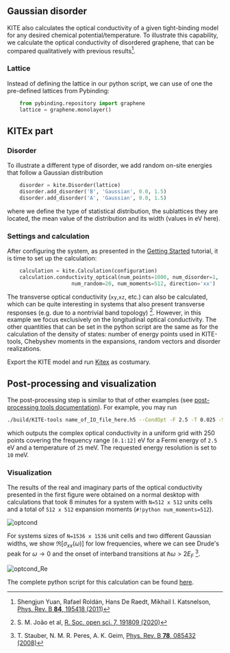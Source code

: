 ## Gaussian disorder
KITE also calculates the optical conductivity of a given tight-binding model for any desired chemical potential/temperature.
To illustrate this capability, we calculate the optical conductivity of disordered graphene, that can be compared qualitatively with previous results[^1].

### Lattice
Instead of defining the lattice in our python script, we can use of one the pre-defined lattices from Pybinding:

```python
    from pybinding.repository import graphene
    lattice = graphene.monolayer()
```

## KITEx part
### Disorder
To illustrate a different type of disorder, we add random on-site energies that follow a Gaussian distribution

```python 
    disorder = kite.Disorder(lattice)
    disorder.add_disorder('B', 'Gaussian', 0.0, 1.5)
    disorder.add_disorder('A', 'Gaussian', 0.0, 1.5)
```

where we define the type of statistical distribution, the sublattices they are located, the mean value of the distribution and its width (values in eV here).

### Settings and calculation
After configuring the system, as presented in the [Getting Started](../index.md) tutorial, it is time to set up the calculation:

```python 
    calculation = kite.Calculation(configuration)
    calculation.conductivity_optical(num_points=1000, num_disorder=1,
                     num_random=20, num_moments=512, direction='xx')
```

The transverse optical conductivity (`xy`,`xz`, etc.) can also be calculated, which can be quite interesting in systems that also present transverse responses (e.g. due to a nontrivial band topology) [^3].
However, in this example we focus exclusively on the longitudinal optical conductivity.
The other quantities that can be set in the python script are the same as for the calculation of the density of states: number of energy points used in KITE-tools, Chebyshev moments in the expansions, random vectors and disorder realizations.

Export the KITE model and run [Kitex][kitex] as costumary.

## Post-processing and visualization

The post-processing step is similar to that of other examples (see [post-processing tools documentation](../postprocessing.md)). For example, you may run

``` bash
./build/KITE-tools name_of_IO_file_here.h5 --CondOpt -F 2.5 -T 0.025 -S 0.01 -O 0.1 12 250
```

which outputs the complex optical conductivity in a uniform grid with $250$ points covering the frequency range `[0.1:12]` eV for a Fermi energy of `2.5` eV and a temperature of  `25` meV. The requested energy resolution is set to `10` meV.

### Visualization
The results of the real and imaginary parts of the optical conductivity presented in the first figure were obtained on a normal desktop with calculations that took 8 minutes for a system with `N=512 x 512` units cells  and a total of `512 x 512` expansion moments (`#!python num_moments=512`).

![optcond](../../assets/images/optical_conductivity/optcond.png)

For systems sizes of `N=1536 x 1536` unit cells and two different Gaussian widths, we show $\Re [\sigma_{xx}(\omega)]$ for low frequencies, where we can see Drude's peak for $\omega\rightarrow 0$ and the onset of interband transitions at $\hbar \omega>2 E_F$ [^2].

![optcond_Re](../../assets/images/optical_conductivity/optcond_Re.png)

The complete python script for this calculation can be found [here](https://github.com/quantum-kite/kite/blob/65ad6aa84c6c735e4a23d2ffa9a8cb5ba36a70f9/examples/dos_optcond_gaussian_disorder.py).


[^1]: Shengjun Yuan, Rafael Roldán, Hans De Raedt, Mikhail I. Katsnelson, [Phys. Rev. B **84**, 195418 (2011)](https://link.aps.org/doi/10.1103/PhysRevB.84.195418)

[^2]: T. Stauber, N. M. R. Peres, A. K. Geim, [Phys. Rev. B **78**, 085432 (2008)](https://journals.aps.org/prb/abstract/10.1103/PhysRevB.78.085432)

[^3]: S. M. João et al, [R. Soc. open sci. 7, 191809 (2020)](https://royalsocietypublishing.org/doi/full/10.1098/rsos.191809)

[kitex]: ../../api/kitex.md
[kitetools]: ../../api/kite-tools.md